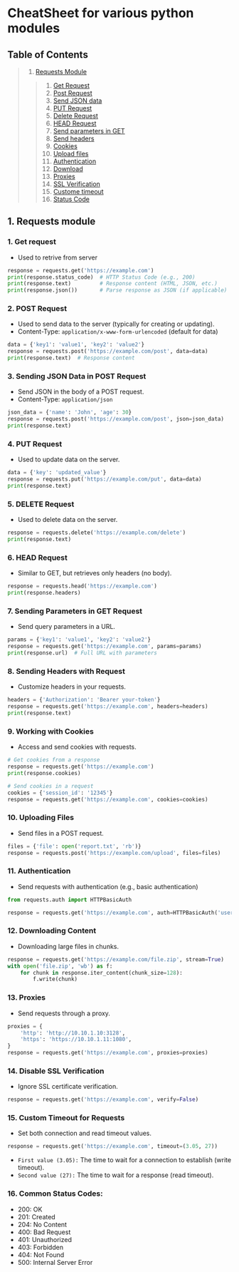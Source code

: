 # CheatSheet for various python modules

## Table of Contents
> 1. [Requests Module](#1-requests-module)
>> 1. [Get Request](#1-get-request)
>> 2. [Post Request](#2-post-request)
>> 3. [Send JSON data](#3-sending-json-data-in-post-request)
>> 4. [PUT Request](#4-put-request)
>> 5. [Delete Request](#5-delete-request)
>> 6. [HEAD Request](#6-head-request)
>> 7. [Send parameters in GET](#7-sending-parameters-in-get-request)
>> 8. [Send headers](#8-sending-headers-with-request)
>> 9. [Cookies](#9-working-with-cookies)
>> 10. [Upload files](#10-uploading-files)
>> 11. [Authentication](#11-authentication)
>> 12. [Download](#12-downloading-content)
>> 13. [Proxies](#13-proxies)
>> 14. [SSL Verification](#14-disable-ssl-verification)
>> 15. [Custome timeout](#15-custom-timeout-for-requests)
>> 16. [Status Code](#16-common-status-codes)

## 1. Requests module

### 1. Get request
- Used to retrive from server

```Python
response = requests.get('https://example.com')
print(response.status_code)  # HTTP Status Code (e.g., 200)
print(response.text)         # Response content (HTML, JSON, etc.)
print(response.json())       # Parse response as JSON (if applicable)
```

### 2. POST Request
- Used to send data to the server (typically for creating or updating).
- Content-Type: `application/x-www-form-urlencoded` (default for data)
```Python
data = {'key1': 'value1', 'key2': 'value2'}
response = requests.post('https://example.com/post', data=data)
print(response.text)  # Response content
```

### 3. Sending JSON Data in POST Request
 - Send JSON in the body of a POST request.
 - Content-Type: `application/json`
```Python
json_data = {'name': 'John', 'age': 30}
response = requests.post('https://example.com/post', json=json_data)
print(response.text)
```

### 4. PUT Request
- Used to update data on the server.
```Python
data = {'key': 'updated_value'}
response = requests.put('https://example.com/put', data=data)
print(response.text)
```

### 5. DELETE Request
- Used to delete data on the server.
```Python
response = requests.delete('https://example.com/delete')
print(response.text)
```
### 6. HEAD Request
- Similar to GET, but retrieves only headers (no body).
```Python
response = requests.head('https://example.com')
print(response.headers)
```

### 7. Sending Parameters in GET Request
- Send query parameters in a URL.
```Python
params = {'key1': 'value1', 'key2': 'value2'}
response = requests.get('https://example.com', params=params)
print(response.url)  # Full URL with parameters
```

### 8. Sending Headers with Request
- Customize headers in your requests.
```Python
headers = {'Authorization': 'Bearer your-token'}
response = requests.get('https://example.com', headers=headers)
print(response.text)
```

### 9. Working with Cookies
- Access and send cookies with requests.
```Python
# Get cookies from a response
response = requests.get('https://example.com')
print(response.cookies)

# Send cookies in a request
cookies = {'session_id': '12345'}
response = requests.get('https://example.com', cookies=cookies)
```

### 10. Uploading Files
- Send files in a POST request.

```Python
files = {'file': open('report.txt', 'rb')}
response = requests.post('https://example.com/upload', files=files)
```

### 11. Authentication
- Send requests with authentication (e.g., basic authentication)

```Python
from requests.auth import HTTPBasicAuth

response = requests.get('https://example.com', auth=HTTPBasicAuth('user', 'pass'))
```

### 12. Downloading Content
- Downloading large files in chunks.

```Python
response = requests.get('https://example.com/file.zip', stream=True)
with open('file.zip', 'wb') as f:
    for chunk in response.iter_content(chunk_size=128):
        f.write(chunk)
```

### 13. Proxies
- Send requests through a proxy.
```Python
proxies = {
    'http': 'http://10.10.1.10:3128',
    'https': 'https://10.10.1.11:1080',
}
response = requests.get('https://example.com', proxies=proxies)
```

### 14. Disable SSL Verification
- Ignore SSL certificate verification.
```Python
response = requests.get('https://example.com', verify=False)
```

### 15. Custom Timeout for Requests
 - Set both connection and read timeout values.
```Python
response = requests.get('https://example.com', timeout=(3.05, 27))
```

- `First value (3.05):` The time to wait for a connection to establish (write timeout).
- `Second value (27):` The time to wait for a response (read timeout).

### 16. Common Status Codes:
- 200: OK
- 201: Created
- 204: No Content
- 400: Bad Request
- 401: Unauthorized
- 403: Forbidden
- 404: Not Found
- 500: Internal Server Error
